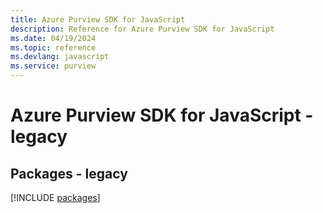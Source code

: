 ```yaml
---
title: Azure Purview SDK for JavaScript
description: Reference for Azure Purview SDK for JavaScript
ms.date: 04/19/2024
ms.topic: reference
ms.devlang: javascript
ms.service: purview
---
```

# Azure Purview SDK for JavaScript - legacy
## Packages - legacy
[!INCLUDE [packages](purview-index.md)]